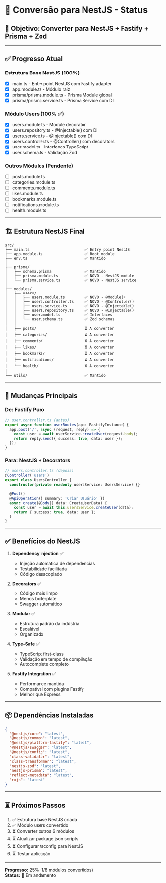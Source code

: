 # 🔄 Conversão para NestJS - Status

## 🎯 Objetivo: Converter para NestJS + Fastify + Prisma + Zod

---

## ✅ Progresso Atual

### Estrutura Base NestJS (100%)

- [x] main.ts - Entry point NestJS com Fastify adapter
- [x] app.module.ts - Módulo raiz
- [x] prisma/prisma.module.ts - Prisma Module global
- [x] prisma/prisma.service.ts - Prisma Service com DI

### Módulo Users (100% ✅)

- [x] users.module.ts - Module decorator
- [x] users.repository.ts - @Injectable() com DI
- [x] users.service.ts - @Injectable() com DI
- [x] users.controller.ts - @Controller() com decorators
- [x] user.model.ts - Interfaces TypeScript
- [x] user.schema.ts - Validação Zod

### Outros Módulos (Pendente)

- [ ] posts.module.ts
- [ ] categories.module.ts
- [ ] comments.module.ts
- [ ] likes.module.ts
- [ ] bookmarks.module.ts
- [ ] notifications.module.ts
- [ ] health.module.ts

---

## 🏗️ Estrutura NestJS Final

```
src/
├── main.ts                         ✅ Entry point NestJS
├── app.module.ts                   ✅ Root module
├── env.ts                          ✅ Mantido
│
├── prisma/
│   ├── schema.prisma               ✅ Mantido
│   ├── prisma.module.ts            ✅ NOVO - NestJS module
│   └── prisma.service.ts           ✅ NOVO - NestJS service
│
├── modules/
│   ├── users/
│   │   ├── users.module.ts         ✅ NOVO - @Module()
│   │   ├── users.controller.ts     ✅ NOVO - @Controller()
│   │   ├── users.service.ts        ✅ NOVO - @Injectable()
│   │   ├── users.repository.ts     ✅ NOVO - @Injectable()
│   │   ├── user.model.ts           ✅ Interfaces
│   │   └── user.schema.ts          ✅ Zod schemas
│   │
│   ├── posts/                      ⏳ A converter
│   ├── categories/                 ⏳ A converter
│   ├── comments/                   ⏳ A converter
│   ├── likes/                      ⏳ A converter
│   ├── bookmarks/                  ⏳ A converter
│   ├── notifications/              ⏳ A converter
│   └── health/                     ⏳ A converter
│
└── utils/                          ✅ Mantido
```

---

## 🎯 Mudanças Principais

### De: Fastify Puro

```typescript
// user.controller.ts (antes)
export async function userRoutes(app: FastifyInstance) {
  app.post('/', async (request, reply) => {
    const user = await userService.createUser(request.body);
    return reply.send({ success: true, data: user });
  });
}
```

### Para: NestJS + Decorators

```typescript
// users.controller.ts (depois)
@Controller('users')
export class UsersController {
  constructor(private readonly usersService: UsersService) {}

  @Post()
  @ApiOperation({ summary: 'Criar Usuário' })
  async create(@Body() data: CreateUserData) {
    const user = await this.usersService.createUser(data);
    return { success: true, data: user };
  }
}
```

---

## ✅ Benefícios do NestJS

1. **Dependency Injection** ✅
   - Injeção automática de dependências
   - Testabilidade facilitada
   - Código desacoplado

2. **Decorators** ✅
   - Código mais limpo
   - Menos boilerplate
   - Swagger automático

3. **Modular** ✅
   - Estrutura padrão da indústria
   - Escalável
   - Organizado

4. **Type-Safe** ✅
   - TypeScript first-class
   - Validação em tempo de compilação
   - Autocomplete completo

5. **Fastify Integration** ✅
   - Performance mantida
   - Compatível com plugins Fastify
   - Melhor que Express

---

## 📦 Dependências Instaladas

```json
{
  "@nestjs/core": "latest",
  "@nestjs/common": "latest",
  "@nestjs/platform-fastify": "latest",
  "@nestjs/swagger": "latest",
  "@nestjs/config": "latest",
  "class-validator": "latest",
  "class-transformer": "latest",
  "nestjs-zod": "latest",
  "nestjs-prisma": "latest",
  "reflect-metadata": "latest",
  "rxjs": "latest"
}
```

---

## ⏳ Próximos Passos

1. ✅ Estrutura base NestJS criada
2. ✅ Módulo users convertido
3. ⏳ Converter outros 6 módulos
4. ⏳ Atualizar package.json scripts
5. ⏳ Configurar tsconfig para NestJS
6. ⏳ Testar aplicação

---

**Progresso:** 25% (1/8 módulos convertidos)  
**Status:** 🔄 Em andamento
